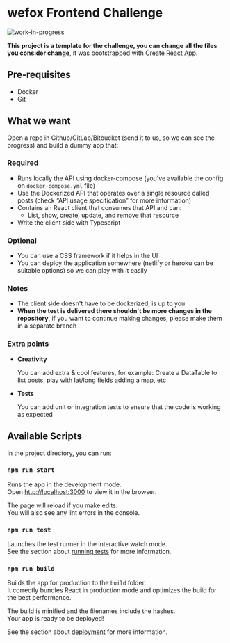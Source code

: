 # wefox Frontend Challenge

![work-in-progress](https://user-images.githubusercontent.com/81690198/129739675-4449381b-b6a2-40ed-95f8-5333281c5b8c.png)

**This project is a template for the challenge, you can change all the files you consider change**, it was bootstrapped with [Create React App](https://github.com/facebook/create-react-app).

## Pre-requisites
- Docker
- Git

## What we want
Open a repo in Github/GitLab/Bitbucket (send it to us, so we can see the progress) and build a dummy app that:

### Required
- Runs locally the API using docker-compose (you've available the config on `docker-compose.yml` file)
- Use the Dockerized API that operates over a single resource called posts (check “API usage specification” for more information)
- Contains an React client that consumes that API and can:
    - List, show, create, update, and remove that resource
- Write the client side with Typescript

### Optional
- You can use a CSS framework if it helps in the UI
- You can deploy the application somewhere (netlify or heroku can be suitable options) so we can play with it easily

### Notes
- The client side doesn't have to be dockerized, is up to you
- **When the test is delivered there shouldn't be more changes in the repository**, if you want to continue making changes, please make them in a separate branch

### Extra points
- **Creativity**

    You can add extra & cool features, for example: Create a DataTable to list posts, play with lat/long fields adding a map, etc
- **Tests**
    
    You can add unit or integration tests to ensure that the code is working as expected

## Available Scripts

In the project directory, you can run:

### `npm run start`

Runs the app in the development mode.\
Open [http://localhost:3000](http://localhost:3000) to view it in the browser.

The page will reload if you make edits.\
You will also see any lint errors in the console.

### `npm run test`

Launches the test runner in the interactive watch mode.\
See the section about [running tests](https://facebook.github.io/create-react-app/docs/running-tests) for more information.

### `npm run build`

Builds the app for production to the `build` folder.\
It correctly bundles React in production mode and optimizes the build for the best performance.

The build is minified and the filenames include the hashes.\
Your app is ready to be deployed!

See the section about [deployment](https://facebook.github.io/create-react-app/docs/deployment) for more information.

